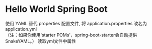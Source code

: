 # Hello World Spring Boot
使用 YAML 替代 properties 配置文件, 将 application.properties 改名为application.yml  
（注：如果你使用'starter POMs'，spring-boot-starter会自动提供SnakeYAML。）
读取yml文件中属性

